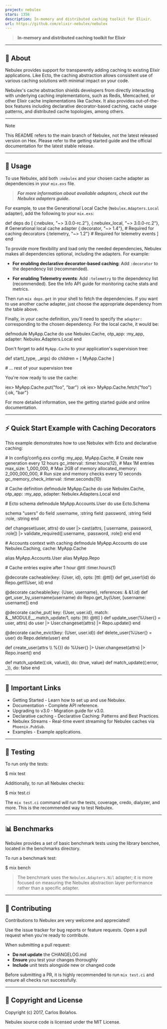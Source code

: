 ```yaml
---
project: nebulex
stars: 1356
description: In-memory and distributed caching toolkit for Elixir.
url: https://github.com/elixir-nebulex/nebulex
---
```


> **In-memory and distributed caching toolkit for Elixir**

* * *

🚀 About
--------

Nebulex provides support for transparently adding caching to existing Elixir applications. Like Ecto, the caching abstraction allows consistent use of various caching solutions with minimal impact on your code.

Nebulex's cache abstraction shields developers from directly interacting with underlying caching implementations, such as Redis, Memcached, or other Elixir cache implementations like Cachex. It also provides out-of-the-box features including declarative decorator-based caching, cache usage patterns, and distributed cache topologies, among others.

* * *

Note

This README refers to the main branch of Nebulex, not the latest released version on Hex. Please refer to the getting started guide and the official documentation for the latest stable release.

* * *

📖 Usage
--------

To use Nebulex, add both `:nebulex` and your chosen cache adapter as dependencies in your `mix.exs` file.

> _**For more information about available adapters, check out the Nebulex adapters guide.**_

For example, to use the Generational Local Cache (`Nebulex.Adapters.Local` adapter), add the following to your `mix.exs`:

def deps do
  \[
    {:nebulex, "~> 3.0.0-rc.2"},
    {:nebulex\_local, "~> 3.0.0-rc.2"}, \# Generational local cache adapter
    {:decorator, "~> 1.4"},            \# Required for caching decorators
    {:telemetry, "~> 1.2"}             \# Required for telemetry events
  \]
end

To provide more flexibility and load only the needed dependencies, Nebulex makes all dependencies optional, including the adapters. For example:

-   **For enabling declarative decorator-based caching**: Add `:decorator` to the dependency list (recommended).
    
-   **For enabling Telemetry events**: Add `:telemetry` to the dependency list (recommended). See the Info API guide for monitoring cache stats and metrics.
    

Then run `mix deps.get` in your shell to fetch the dependencies. If you want to use another cache adapter, just choose the appropriate dependency from the table above.

Finally, in your cache definition, you'll need to specify the `adapter:` corresponding to the chosen dependency. For the local cache, it would be:

defmodule MyApp.Cache do
  use Nebulex.Cache,
    otp\_app: :my\_app,
    adapter: Nebulex.Adapters.Local
end

Don't forget to add `MyApp.Cache` to your application's supervision tree:

def start(\_type, \_args) do
  children \= \[
    MyApp.Cache
  \]

  \# ... rest of your supervision tree

You're now ready to use the cache:

iex\> MyApp.Cache.put("foo", "bar")
:ok
iex\> MyApp.Cache.fetch("foo")
{:ok, "bar"}

For more detailed information, see the getting started guide and online documentation.

* * *

⚡ Quick Start Example with Caching Decorators
---------------------------------------------

This example demonstrates how to use Nebulex with Ecto and declarative caching:

\# In config/config.exs
config :my\_app, MyApp.Cache,
  \# Create new generation every 12 hours
  gc\_interval: :timer.hours(12),
  \# Max 1M entries
  max\_size: 1\_000\_000,
  \# Max 2GB of memory
  allocated\_memory: 2\_000\_000\_000,
  \# Run size and memory checks every 10 seconds
  gc\_memory\_check\_interval: :timer.seconds(10)

\# Cache definition
defmodule MyApp.Cache do
  use Nebulex.Cache,
    otp\_app: :my\_app,
    adapter: Nebulex.Adapters.Local
end

\# Ecto schema
defmodule MyApp.Accounts.User do
  use Ecto.Schema

  schema "users" do
    field :username, :string
    field :password, :string
    field :role, :string
  end

  def changeset(user, attrs) do
    user
    |> cast(attrs, \[:username, :password, :role\])
    |> validate\_required(\[:username, :password, :role\])
  end
end

\# Accounts context with caching
defmodule MyApp.Accounts do
  use Nebulex.Caching, cache: MyApp.Cache

  alias MyApp.Accounts.User
  alias MyApp.Repo

  \# Cache entries expire after 1 hour
  @ttl :timer.hours(1)

  @decorate cacheable(key: {User, id}, opts: \[ttl: @ttl\])
  def get\_user!(id) do
    Repo.get!(User, id)
  end

  @decorate cacheable(key: {User, username}, references: & &1.id)
  def get\_user\_by\_username(username) do
    Repo.get\_by(User, \[username: username\])
  end

  @decorate cache\_put(
              key: {User, user.id},
              match: &\_\_MODULE\_\_.match\_update/1,
              opts: \[ttl: @ttl\]
            )
  def update\_user(%User{} \= user, attrs) do
    user
    |> User.changeset(attrs)
    |> Repo.update()
  end

  @decorate cache\_evict(key: {User, user.id})
  def delete\_user(%User{} \= user) do
    Repo.delete(user)
  end

  def create\_user(attrs \\\\ %{}) do
    %User{}
    |> User.changeset(attrs)
    |> Repo.insert()
  end

  def match\_update({:ok, value}), do: {true, value}
  def match\_update({:error, \_}), do: false
end

* * *

🔗 Important Links
------------------

-   Getting Started - Learn how to set up and use Nebulex.
-   Documentation - Complete API reference.
-   Upgrading to v3.0 - Migration guide for v3.0.
-   Declarative caching - Declarative Caching: Patterns and Best Practices.
-   Nebulex Streams - Real-time event streaming for Nebulex caches via `Phoenix.PubSub`.
-   Examples - Example applications.

* * *

🧪 Testing
----------

To run only the tests:

$ mix test

Additionally, to run all Nebulex checks:

$ mix test.ci

The `mix test.ci` command will run the tests, coverage, credo, dialyzer, and more. This is the recommended way to test Nebulex.

* * *

📊 Benchmarks
-------------

Nebulex provides a set of basic benchmark tests using the library benchee, located in the benchmarks directory.

To run a benchmark test:

$ mix bench

> The benchmark uses the `Nebulex.Adapters.Nil` adapter; it is more focused on measuring the Nebulex abstraction layer performance rather than a specific adapter.

* * *

🤝 Contributing
---------------

Contributions to Nebulex are very welcome and appreciated!

Use the issue tracker for bug reports or feature requests. Open a pull request when you're ready to contribute.

When submitting a pull request:

-   **Do not update** the CHANGELOG.md
-   **Ensure** you test your changes thoroughly
-   **Include** unit tests alongside new or changed code

Before submitting a PR, it is highly recommended to run `mix test.ci` and ensure all checks run successfully.

* * *

📄 Copyright and License
------------------------

Copyright (c) 2017, Carlos Bolaños.

Nebulex source code is licensed under the MIT License.
